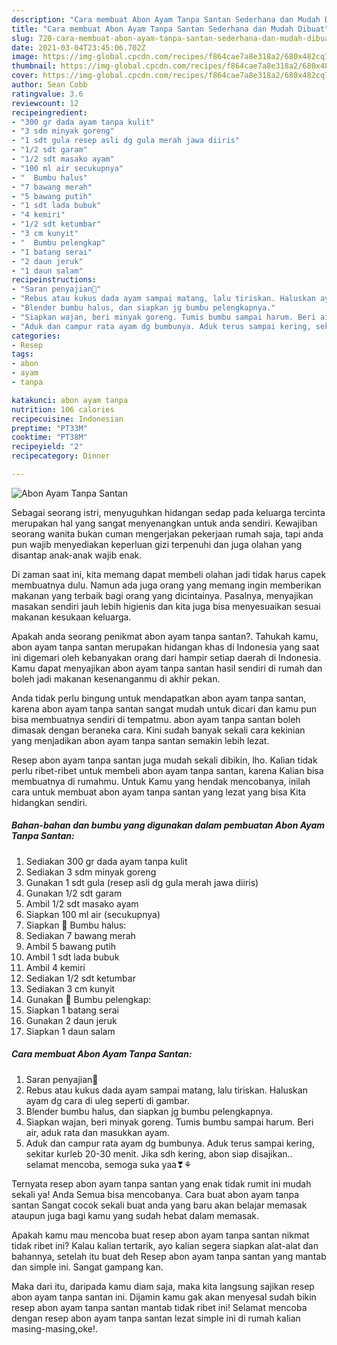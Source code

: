 ```yaml
---
description: "Cara membuat Abon Ayam Tanpa Santan Sederhana dan Mudah Dibuat"
title: "Cara membuat Abon Ayam Tanpa Santan Sederhana dan Mudah Dibuat"
slug: 720-cara-membuat-abon-ayam-tanpa-santan-sederhana-dan-mudah-dibuat
date: 2021-03-04T23:45:06.702Z
image: https://img-global.cpcdn.com/recipes/f864cae7a8e318a2/680x482cq70/abon-ayam-tanpa-santan-foto-resep-utama.jpg
thumbnail: https://img-global.cpcdn.com/recipes/f864cae7a8e318a2/680x482cq70/abon-ayam-tanpa-santan-foto-resep-utama.jpg
cover: https://img-global.cpcdn.com/recipes/f864cae7a8e318a2/680x482cq70/abon-ayam-tanpa-santan-foto-resep-utama.jpg
author: Sean Cobb
ratingvalue: 3.6
reviewcount: 12
recipeingredient:
- "300 gr dada ayam tanpa kulit"
- "3 sdm minyak goreng"
- "1 sdt gula resep asli dg gula merah jawa diiris"
- "1/2 sdt garam"
- "1/2 sdt masako ayam"
- "100 ml air secukupnya"
- "  Bumbu halus"
- "7 bawang merah"
- "5 bawang putih"
- "1 sdt lada bubuk"
- "4 kemiri"
- "1/2 sdt ketumbar"
- "3 cm kunyit"
- "  Bumbu pelengkap"
- "1 batang serai"
- "2 daun jeruk"
- "1 daun salam"
recipeinstructions:
- "Saran penyajian🤤"
- "Rebus atau kukus dada ayam sampai matang, lalu tiriskan. Haluskan ayam dg cara di uleg seperti di gambar."
- "Blender bumbu halus, dan siapkan jg bumbu pelengkapnya."
- "Siapkan wajan, beri minyak goreng. Tumis bumbu sampai harum. Beri air, aduk rata dan masukkan ayam."
- "Aduk dan campur rata ayam dg bumbunya. Aduk terus sampai kering, sekitar kurleb 20-30 menit. Jika sdh kering, abon siap disajikan.. selamat mencoba, semoga suka yaa❣⚘"
categories:
- Resep
tags:
- abon
- ayam
- tanpa

katakunci: abon ayam tanpa 
nutrition: 106 calories
recipecuisine: Indonesian
preptime: "PT33M"
cooktime: "PT38M"
recipeyield: "2"
recipecategory: Dinner

---
```



![Abon Ayam Tanpa Santan](https://img-global.cpcdn.com/recipes/f864cae7a8e318a2/680x482cq70/abon-ayam-tanpa-santan-foto-resep-utama.jpg)

Sebagai seorang istri, menyuguhkan hidangan sedap pada keluarga tercinta merupakan hal yang sangat menyenangkan untuk anda sendiri. Kewajiban seorang  wanita bukan cuman mengerjakan pekerjaan rumah saja, tapi anda pun wajib menyediakan keperluan gizi terpenuhi dan juga olahan yang disantap anak-anak wajib enak.

Di zaman  saat ini, kita memang dapat membeli olahan jadi tidak harus capek membuatnya dulu. Namun ada juga orang yang memang ingin memberikan makanan yang terbaik bagi orang yang dicintainya. Pasalnya, menyajikan masakan sendiri jauh lebih higienis dan kita juga bisa menyesuaikan sesuai makanan kesukaan keluarga. 



Apakah anda seorang penikmat abon ayam tanpa santan?. Tahukah kamu, abon ayam tanpa santan merupakan hidangan khas di Indonesia yang saat ini digemari oleh kebanyakan orang dari hampir setiap daerah di Indonesia. Kamu dapat menyajikan abon ayam tanpa santan hasil sendiri di rumah dan boleh jadi makanan kesenanganmu di akhir pekan.

Anda tidak perlu bingung untuk mendapatkan abon ayam tanpa santan, karena abon ayam tanpa santan sangat mudah untuk dicari dan kamu pun bisa membuatnya sendiri di tempatmu. abon ayam tanpa santan boleh dimasak dengan beraneka cara. Kini sudah banyak sekali cara kekinian yang menjadikan abon ayam tanpa santan semakin lebih lezat.

Resep abon ayam tanpa santan juga mudah sekali dibikin, lho. Kalian tidak perlu ribet-ribet untuk membeli abon ayam tanpa santan, karena Kalian bisa membuatnya di rumahmu. Untuk Kamu yang hendak mencobanya, inilah cara untuk membuat abon ayam tanpa santan yang lezat yang bisa Kita hidangkan sendiri.

<!--inarticleads1-->

##### Bahan-bahan dan bumbu yang digunakan dalam pembuatan Abon Ayam Tanpa Santan:

1. Sediakan 300 gr dada ayam tanpa kulit
1. Sediakan 3 sdm minyak goreng
1. Gunakan 1 sdt gula (resep asli dg gula merah jawa diiris)
1. Gunakan 1/2 sdt garam
1. Ambil 1/2 sdt masako ayam
1. Siapkan 100 ml air (secukupnya)
1. Siapkan  🥩 Bumbu halus:
1. Sediakan 7 bawang merah
1. Ambil 5 bawang putih
1. Ambil 1 sdt lada bubuk
1. Ambil 4 kemiri
1. Sediakan 1/2 sdt ketumbar
1. Sediakan 3 cm kunyit
1. Gunakan  🥩 Bumbu pelengkap:
1. Siapkan 1 batang serai
1. Gunakan 2 daun jeruk
1. Siapkan 1 daun salam




<!--inarticleads2-->

##### Cara membuat Abon Ayam Tanpa Santan:

1. Saran penyajian🤤
1. Rebus atau kukus dada ayam sampai matang, lalu tiriskan. Haluskan ayam dg cara di uleg seperti di gambar.
1. Blender bumbu halus, dan siapkan jg bumbu pelengkapnya.
1. Siapkan wajan, beri minyak goreng. Tumis bumbu sampai harum. Beri air, aduk rata dan masukkan ayam.
1. Aduk dan campur rata ayam dg bumbunya. Aduk terus sampai kering, sekitar kurleb 20-30 menit. Jika sdh kering, abon siap disajikan.. selamat mencoba, semoga suka yaa❣⚘




Ternyata resep abon ayam tanpa santan yang enak tidak rumit ini mudah sekali ya! Anda Semua bisa mencobanya. Cara buat abon ayam tanpa santan Sangat cocok sekali buat anda yang baru akan belajar memasak ataupun juga bagi kamu yang sudah hebat dalam memasak.

Apakah kamu mau mencoba buat resep abon ayam tanpa santan nikmat tidak ribet ini? Kalau kalian tertarik, ayo kalian segera siapkan alat-alat dan bahannya, setelah itu buat deh Resep abon ayam tanpa santan yang mantab dan simple ini. Sangat gampang kan. 

Maka dari itu, daripada kamu diam saja, maka kita langsung sajikan resep abon ayam tanpa santan ini. Dijamin kamu gak akan menyesal sudah bikin resep abon ayam tanpa santan mantab tidak ribet ini! Selamat mencoba dengan resep abon ayam tanpa santan lezat simple ini di rumah kalian masing-masing,oke!.

